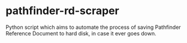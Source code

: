 # pathfinder-rd-scraper
Python script which aims to automate the process of saving Pathfinder Reference Document to hard disk, in case it ever goes down. 
